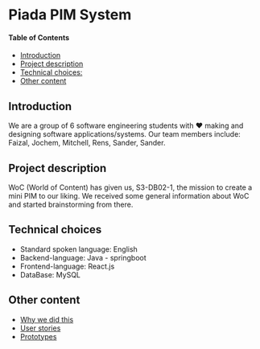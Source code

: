 # Piada PIM System

#### Table of Contents  
- [Introduction](#introduction)
- [Project description](#project-description)
- [Technical choices:](#technical-choices)
- [Other content](#other-content)

## Introduction
We are a group of 6 software engineering students with ❤️ making and designing software applications/systems.
Our team members include: Faizal, Jochem, Mitchell, Rens, Sander, Sander.

## Project description
WoC (World of Content) has given us, S3-DB02-1, the mission to create a mini PIM to our liking. We received some general information about WoC and started brainstorming from there.



## Technical choices

- Standard spoken language: English
- Backend-language: Java - springboot
- Frontend-language: React.js
- DataBase: MySQL


## Other content

- [Why we did this](https://github.com/RensvGemert/S3-GP/blob/main/Why%20we%20did%20this%20-%20Our%20Project%20Plan.md)
- [User stories](https://github.com/RensvGemert/S3-GP/blob/main/user-stories.md)
- [Prototypes](https://github.com/RensvGemert/S3-GP/blob/main/Prototype-sketches.md)
